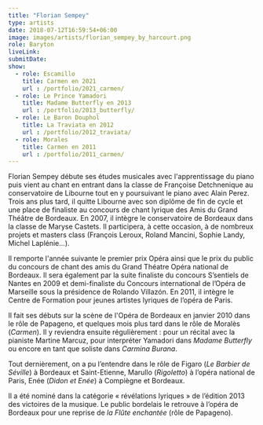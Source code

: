 ```yaml
---
title: "Florian Sempey"
type: artists
date: 2018-07-12T16:59:54+06:00
image: images/artists/florian_sempey_by_harcourt.png
role: Baryton
liveLink: 
submitDate: 
show:
  - role: Escamillo
    title: Carmen en 2021
    url : /portfolio/2021_carmen/
  - role: Le Prince Yamadori
    title: Madame Butterfly en 2013
    url : /portfolio/2013_butterfly/
  - role: Le Baron Douphol
    title: La Traviata en 2012
    url : /portfolio/2012_traviata/
  - role: Morales
    title: Carmen en 2011
    url : /portfolio/2011_carmen/
---
```


Florian Sempey débute ses études musicales avec l'apprentissage du piano puis vient au chant en entrant dans la classe de Françoise Detchnenique au conservatoire de Libourne tout en y poursuivant le piano avec Alain Perez. Trois ans plus tard, il quitte Libourne avec son diplôme de fin de cycle et une place de finaliste au concours de chant lyrique des Amis du Grand Théâtre de Bordeaux. En 2007, il intègre le conservatoire  de Bordeaux dans la classe de Maryse Castets. Il participera, à cette occasion, à de nombreux projets et masters class (François Leroux, Roland Mancini, Sophie Landy, Michel Laplénie...).

Il remporte l'année suivante le premier prix Opéra ainsi que le prix du public du concours de chant des amis du Grand Théatre Opéra national de Bordeaux. Il sera également par la suite finaliste du concours S’sentiels de Nantes en 2009 et demi-finaliste du Concours international de l’Opéra de Marseille sous la présidence de Rolando Villazón. En 2011, il intègre le Centre de Formation pour jeunes artistes lyriques de l’opéra de Paris.

Il fait ses débuts sur la scène de l'Opéra de Bordeaux en janvier 2010 dans le rôle de Papageno, et quelques mois plus tard dans le rôle de Moralès (*Carmen*).  Il y reviendra ensuite régulièrement : pour un récital avec la pianiste Martine Marcuz, pour interpréter Yamadori dans *Madame Butterfly* ou encore en tant que soliste dans *Carmina Burana*.

Tout dernièrement, on a pu l’entendre dans le rôle de Figaro (*Le Barbier de Séville*) à Bordeaux et Saint-Etienne, Marullo (*Rigoletto*) à l’opéra national de Paris, Enée (*Didon et Enée*) à Compiègne et Bordeaux.

Il a été nominé dans la catégorie « révélations lyriques » de l’édition 2013 des victoires de la musique. Le public bordelais le retrouve à l’opéra de Bordeaux pour une reprise de *la Flûte enchantée* (rôle de Papageno).
